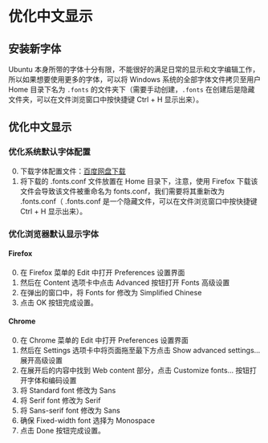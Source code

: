 # 优化中文显示

## 安装新字体

Ubuntu 本身所带的字体十分有限，不能很好的满足日常的显示和文字编辑工作，所以如果想要使用更多的字体，可以将 Windows 系统的全部字体文件拷贝至用户 Home 目录下名为 `.fonts` 的文件夹下（需要手动创建，`.fonts` 在创建后是隐藏文件夹，可以在文件浏览窗口中按快捷键 Ctrl + H 显示出来）。

## 优化中文显示

### 优化系统默认字体配置

0. 下载字体配置文件：[百度网盘下载](http://pan.baidu.com/s/1kU6blcj)
0. 将下载的 .fonts.conf 文件放置在 Home 目录下，注意，使用 Firefox 下载该文件会导致该文件被重命名为 fonts.conf，我们需要将其重新改为 .fonts.conf（ .fonts.conf 是一个隐藏文件，可以在文件浏览窗口中按快捷键 Ctrl + H 显示出来）。

### 优化浏览器默认显示字体

#### Firefox

0. 在 Firefox 菜单的 Edit 中打开 Preferences 设置界面
0. 然后在 Content 选项卡中点击 Advanced 按钮打开 Fonts 高级设置
0. 在弹出的窗口中，将 Fonts for 修改为 Simplified Chinese
0. 点击 OK 按钮完成设置。

#### Chrome

0. 在 Chrome 菜单的 Edit 中打开 Preferences 设置界面
0. 然后在 Settings 选项卡中将页面拖至最下方点击 Show advanced settings... 展开高级设置
0. 在展开后的内容中找到 Web content 部分，点击 Customize fonts... 按钮打开字体和编码设置
0. 将 Standard font 修改为 Sans
0. 将 Serif font 修改为 Serif
0. 将 Sans-serif font 修改为 Sans
0. 确保 Fixed-width font 选择为 Monospace
0. 点击 Done 按钮完成设置。
